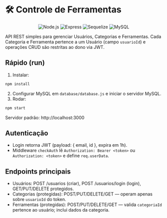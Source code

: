 # 🛠️ Controle de Ferramentas

<p align="center">
  <img alt="Node.js" src="https://img.shields.io/badge/Node.js-339933?logo=node.js&logoColor=white&style=for-the-badge" />
  <img alt="Express" src="https://img.shields.io/badge/Express-000000?logo=express&logoColor=white&style=for-the-badge" />
  <img alt="Sequelize" src="https://img.shields.io/badge/Sequelize-52B0E7?logo=sequelize&logoColor=white&style=for-the-badge" />
  <img alt="MySQL" src="https://img.shields.io/badge/MySQL-4479A1?logo=mysql&logoColor=white&style=for-the-badge" />
</p>

API REST simples para gerenciar Usuários, Categorias e Ferramentas. Cada Categoria e Ferramenta pertence a um Usuário (campo `usuarioId`) e operações CRUD são restritas ao dono via JWT.

## Rápido (run)
1. Instalar:
```bash
npm install
```
2. Configurar MySQL em `database/database.js` e iniciar o servidor MySQL.
3. Rodar:
```bash
npm start
```
Servidor padrão: http://localhost:3000

## Autenticação
- Login retorna JWT (payload: { email, id }, expira em 1h).
- Middleware `checkAuth` lê `Authorization: Bearer <token>` ou `Authorization: <token>` e define `req.userData`.

## Endpoints principais
- Usuários: POST /usuarios (criar), POST /usuarios/login (login), GET/PUT/DELETE protegidos.
- Categorias (protegidas): POST/PUT/DELETE/GET — operam apenas sobre `usuarioId` do token.
- Ferramentas (protegidas): POST/PUT/DELETE/GET — valida `categoriaId` pertence ao usuário; inclui dados da categoria.

